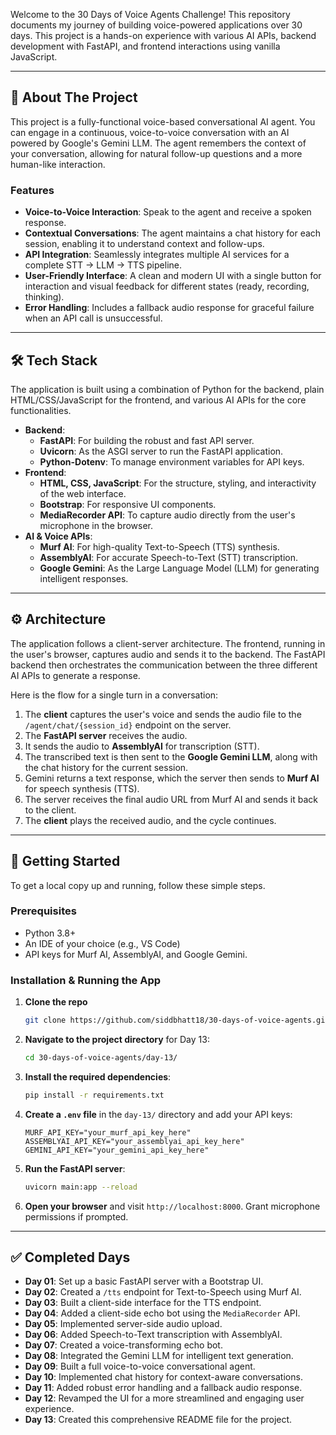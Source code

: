 Welcome to the 30 Days of Voice Agents Challenge\! This repository documents my journey of building voice-powered applications over 30 days. This project is a hands-on experience with various AI APIs, backend development with FastAPI, and frontend interactions using vanilla JavaScript.

-----

## 🤖 About The Project

This project is a fully-functional voice-based conversational AI agent. You can engage in a continuous, voice-to-voice conversation with an AI powered by Google's Gemini LLM. The agent remembers the context of your conversation, allowing for natural follow-up questions and a more human-like interaction.

### Features

  * **Voice-to-Voice Interaction**: Speak to the agent and receive a spoken response.
  * **Contextual Conversations**: The agent maintains a chat history for each session, enabling it to understand context and follow-ups.
  * **API Integration**: Seamlessly integrates multiple AI services for a complete STT → LLM → TTS pipeline.
  * **User-Friendly Interface**: A clean and modern UI with a single button for interaction and visual feedback for different states (ready, recording, thinking).
  * **Error Handling**: Includes a fallback audio response for graceful failure when an API call is unsuccessful.

-----

## 🛠️ Tech Stack

The application is built using a combination of Python for the backend, plain HTML/CSS/JavaScript for the frontend, and various AI APIs for the core functionalities.

  * **Backend**:
      * **FastAPI**: For building the robust and fast API server.
      * **Uvicorn**: As the ASGI server to run the FastAPI application.
      * **Python-Dotenv**: To manage environment variables for API keys.
  * **Frontend**:
      * **HTML, CSS, JavaScript**: For the structure, styling, and interactivity of the web interface.
      * **Bootstrap**: For responsive UI components.
      * **MediaRecorder API**: To capture audio directly from the user's microphone in the browser.
  * **AI & Voice APIs**:
      * **Murf AI**: For high-quality Text-to-Speech (TTS) synthesis.
      * **AssemblyAI**: For accurate Speech-to-Text (STT) transcription.
      * **Google Gemini**: As the Large Language Model (LLM) for generating intelligent responses.

-----

## ⚙️ Architecture

The application follows a client-server architecture. The frontend, running in the user's browser, captures audio and sends it to the backend. The FastAPI backend then orchestrates the communication between the three different AI APIs to generate a response.

Here is the flow for a single turn in a conversation:

1.  The **client** captures the user's voice and sends the audio file to the `/agent/chat/{session_id}` endpoint on the server.
2.  The **FastAPI server** receives the audio.
3.  It sends the audio to **AssemblyAI** for transcription (STT).
4.  The transcribed text is then sent to the **Google Gemini LLM**, along with the chat history for the current session.
5.  Gemini returns a text response, which the server then sends to **Murf AI** for speech synthesis (TTS).
6.  The server receives the final audio URL from Murf AI and sends it back to the client.
7.  The **client** plays the received audio, and the cycle continues.

-----

## 🚀 Getting Started

To get a local copy up and running, follow these simple steps.

### Prerequisites

  * Python 3.8+
  * An IDE of your choice (e.g., VS Code)
  * API keys for Murf AI, AssemblyAI, and Google Gemini.

### Installation & Running the App

1.  **Clone the repo**
    ```sh
    git clone https://github.com/siddbhatt18/30-days-of-voice-agents.git
    ```
2.  **Navigate to the project directory** for Day 13:
    ```sh
    cd 30-days-of-voice-agents/day-13/
    ```
3.  **Install the required dependencies**:
    ```sh
    pip install -r requirements.txt
    ```
4.  **Create a `.env` file** in the `day-13/` directory and add your API keys:
    ```
    MURF_API_KEY="your_murf_api_key_here"
    ASSEMBLYAI_API_KEY="your_assemblyai_api_key_here"
    GEMINI_API_KEY="your_gemini_api_key_here"
    ```
5.  **Run the FastAPI server**:
    ```sh
    uvicorn main:app --reload
    ```
6.  **Open your browser** and visit `http://localhost:8000`. Grant microphone permissions if prompted.

-----

## ✅ Completed Days

  * **Day 01**: Set up a basic FastAPI server with a Bootstrap UI.
  * **Day 02**: Created a `/tts` endpoint for Text-to-Speech using Murf AI.
  * **Day 03**: Built a client-side interface for the TTS endpoint.
  * **Day 04**: Added a client-side echo bot using the `MediaRecorder` API.
  * **Day 05**: Implemented server-side audio upload.
  * **Day 06**: Added Speech-to-Text transcription with AssemblyAI.
  * **Day 07**: Created a voice-transforming echo bot.
  * **Day 08**: Integrated the Gemini LLM for intelligent text generation.
  * **Day 09**: Built a full voice-to-voice conversational agent.
  * **Day 10**: Implemented chat history for context-aware conversations.
  * **Day 11**: Added robust error handling and a fallback audio response.
  * **Day 12**: Revamped the UI for a more streamlined and engaging user experience.
  * **Day 13**: Created this comprehensive README file for the project.

